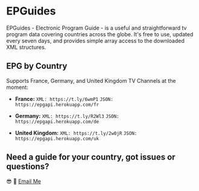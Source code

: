 # EPGuides

EPGuides - Electronic Program Guide - is a useful and straightforward tv program data covering countries across the globe. It's free to use, updated every seven days, and provides simple array access to the downloaded XML structures.

## EPG by Country

Supports France, Germany, and United Kingdom TV Channels at the moment:

 - **France:**
 	```XML: https://t.ly/6wmP1```
 	```JSON: https://epgapi.herokuapp.com/fr```

 - **Germany:**
 	```XML: https://t.ly/R2Wl3```
 	```JSON: https://epgapi.herokuapp.com/de```

 - **United Kingdom:**
 	```XML: https://t.ly/2w0jR```
 	```JSON: https://epgapi.herokuapp.com/uk```

## Need a guide for your country, got issues or questions?

:sunglasses: :wave: [Email Me](mailto:oketunjifinbarrs@gmail.com)